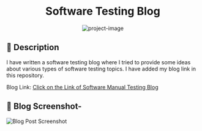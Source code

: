 <h1 id="title" align="center">Software Testing Blog</h1>

<p align="center"><img src="https://socialify.git.ci/shantokumarsaha123/Blog-SoftwareTesting-SQA/image?language=1&amp;name=1&amp;owner=1&amp;stargazers=1&amp;theme=Light" alt="project-image"></p>

## 📝 Description 
I have written a software testing blog where I tried to provide some ideas about various types of software testing topics. I have added my blog link in this repository.

Blog Link:
[Click on the Link of Software Manual Testing Blog](https://shantokumarsaha.blogspot.com/2023/03/software-testing.html)

## 🧐 Blog Screenshot-

![Blog Post Screenshot](https://github.com/shantokumarsaha123/SQA-SoftwareTesting-Blog/assets/122052172/9fb18e7b-7ffa-4150-808e-4afe8a3cef16)

